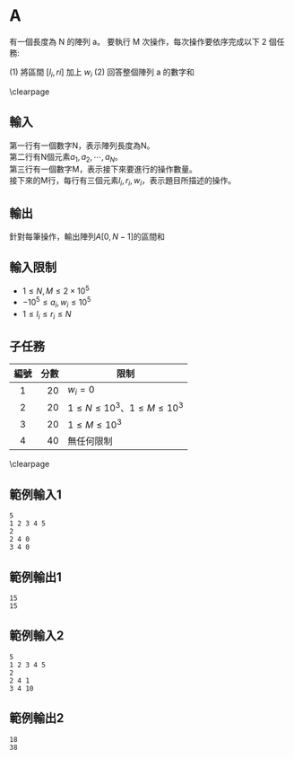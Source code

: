 # A

有一個長度為 N 的陣列 a。
要執行 M 次操作，每次操作要依序完成以下 2 個任務:

(1) 將區間 $[l_i, ri]$ 加上 $w_i$
(2) 回答整個陣列 a 的數字和

\clearpage

## 輸入
第一行有一個數字N，表示陣列長度為N。  
第二行有N個元素$a_1, a_2, \cdots, a_N$。  
第三行有一個數字M，表示接下來要進行的操作數量。  
接下來的M行，每行有三個元素$l_i, r_i, w_i$，表示題目所描述的操作。

## 輸出
針對每筆操作，輸出陣列$A [0, N-1]$的區間和  

## 輸入限制
 - $1 \leq N, M \leq 2 \times 10^5$
 - $-10^5 \leq a_i, w_i \leq 10^5$
 - $1 \leq l_i \leq r_i \leq N$

## 子任務
| 編號 | 分數 |    限制    |
| :---: | ---: | ---------- |
|  1  | 20 | $w_i = 0$ |
|  2  | 20 | $1 \leq N \leq 10^3$、$1 \leq M \leq 10^3$ |
|  3  | 20 | $1 \leq M \leq 10^3$ |
|  4  | 40 | 無任何限制 |

\clearpage

## 範例輸入1
```
5
1 2 3 4 5
2
2 4 0
3 4 0
```

## 範例輸出1
```
15
15
```

## 範例輸入2
```
5
1 2 3 4 5
2
2 4 1
3 4 10
```

## 範例輸出2
```
18
38
```
